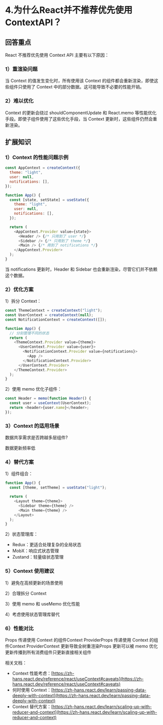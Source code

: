 # 4.为什么React并不推荐优先使用ContextAPI？

## 回答重点

React 不推荐优先使用 Context API 主要有以下原因：

### 1）重渲染问题

当 Context 的值发生变化时，所有使用该 Context 的组件都会重新渲染，即使这些组件只使用了 Context 中的部分数据。这可能导致不必要的性能开销。

### 2）难以优化

Context 的更新会绕过 shouldComponentUpdate 和 React.memo 等性能优化手段。即使子组件使用了这些优化手段，当 Context 更新时，这些组件仍然会重新渲染。

## 扩展知识

### 1）Context 的性能问题示例

```js
const AppContext = createContext({
  theme: "light",
  user: null,
  notifications: [],
});

function App() {
  const [state, setState] = useState({
    theme: "light",
    user: null,
    notifications: [],
  });

  return (
    <AppContext.Provider value={state}>
      <Header /> {/* 只用到了 user */}
      <Sidebar /> {/* 只用到了 theme */}
      <Main /> {/* 用到了 notifications */}
    </AppContext.Provider>
  );
}
```

当 notifications 更新时，Header 和 Sidebar 也会重新渲染，尽管它们并不依赖这个数据。

### 2）优化方案

1）拆分 Context：

```js
const ThemeContext = createContext("light");
const UserContext = createContext(null);
const NotificationContext = createContext([]);

function App() {
  // 分别管理不同的状态
  return (
    <ThemeContext.Provider value={theme}>
      <UserContext.Provider value={user}>
        <NotificationContext.Provider value={notifications}>
          <App />
        </NotificationContext.Provider>
      </UserContext.Provider>
    </ThemeContext.Provider>
  );
}
```

2）使用 memo 优化子组件：

```js
const Header = memo(function Header() {
  const user = useContext(UserContext);
  return <header>{user.name}</header>;
});
```

### 3）Context 的适用场景

数据共享需求是否跨越多层组件?

数据更新频率低

### 4）替代方案

1）组件组合：

```js
function App() {
  const [theme, setTheme] = useState("light");

  return (
    <Layout theme={theme}>
      <Sidebar theme={theme} />
      <Main theme={theme} />
    </Layout>
  );
}
```

2）状态管理库：

- Redux：更适合处理复杂的全局状态
- MobX：响应式状态管理
- Zustand：轻量级状态管理

### 5）Context 使用建议

1）避免在高频更新的场景使用 

2）合理拆分 Context 

3）使用 memo 和 useMemo 优化性能 

4）考虑使用状态管理库替代

### 6）性能对比

Props 传递使用 Context 的组件Context ProviderProps 传递使用 Context 的组件Context ProviderContext 更新导致全树重渲染Props 更新可以被 memo 优化更新传播到所有消费组件只更新直接相关组件

相关文档：

- Context 性能考虑：[https://zh-hans.react.dev/reference/react/useContext#caveats](https://zh-hans.react.dev/reference/react/useContext#caveats)
- 何时使用 Context：[https://zh-hans.react.dev/learn/passing-data-deeply-with-context](https://zh-hans.react.dev/learn/passing-data-deeply-with-context)
- Context 替代方案：[https://zh-hans.react.dev/learn/scaling-up-with-reducer-and-context](https://zh-hans.react.dev/learn/scaling-up-with-reducer-and-context)

